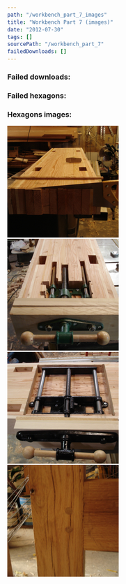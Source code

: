 ```yaml
---
path: "/workbench_part_7_images"
title: "Workbench Part 7 (images)"
date: "2012-07-30"
tags: []
sourcePath: "/workbench_part_7"
failedDownloads: []
---
```



### Failed downloads:

### Failed hexagons:

### Hexagons images:
 ![DSC04464.JPG_hexagon.jpeg](DSC04464.JPG_hexagon.jpeg)
 ![DSC04466.JPG_hexagon.jpeg](DSC04466.JPG_hexagon.jpeg)
 ![DSC04467.JPG_hexagon.jpeg](DSC04467.JPG_hexagon.jpeg)
 ![DSC04465.JPG_hexagon.jpeg](DSC04465.JPG_hexagon.jpeg)
